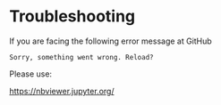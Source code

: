 # Troubleshooting

If you are facing the following error message at GitHub 

```
Sorry, something went wrong. Reload?
```

Please use:

https://nbviewer.jupyter.org/

